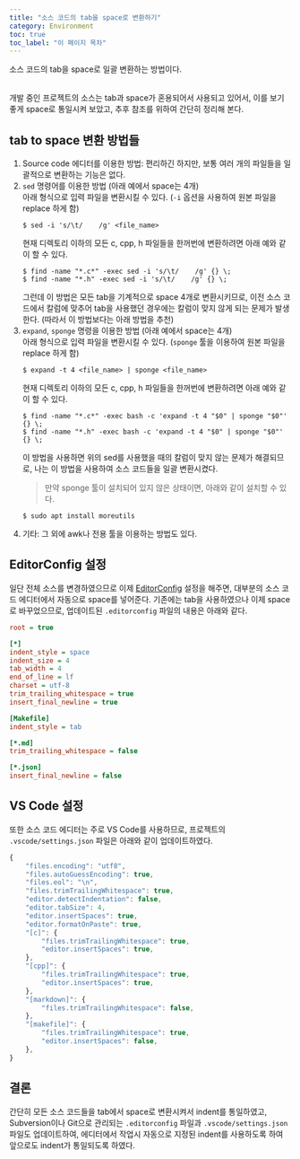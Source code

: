 ```yaml
---
title: "소스 코드의 tab을 space로 변환하기"
category: Environment
toc: true
toc_label: "이 페이지 목차"
---
```


소스 코드의 tab을 space로 일괄 변환하는 방법이다.

<br>
개발 중인 프로젝트의 소스는 tab과 space가 혼용되어서 사용되고 있어서, 이를 보기 좋게 space로 통일시켜 보았고, 추후 참조를 위하여 간단히 정리해 본다.

## tab to space 변환 방법들
1. Source code 에디터를 이용한 방법: 편리하긴 하지만, 보통 여러 개의 파일들을 일괄적으로 변환하는 기능은 없다.
1. `sed` 명령어를 이용한 방법 (아래 예에서 space는 4개)  
   아래 형식으로 입력 파일을 변환시킬 수 있다. (`-i` 옵션을 사용하여 원본 파일을 replace 하게 함)
   ```shell
   $ sed -i 's/\t/    /g' <file_name>
   ```
   현재 디렉토리 이하의 모든 c, cpp, h 파일들을 한꺼번에 변환하려면 아래 예와 같이 할 수 있다.
   ```shell
   $ find -name "*.c*" -exec sed -i 's/\t/    /g' {} \;
   $ find -name "*.h" -exec sed -i 's/\t/    /g' {} \;
   ```
   그런데 이 방법은 모든 tab을 기계적으로 space 4개로 변환시키므로, 이전 소스 코드에서 칼럼에 맞추어 tab을 사용했던 경우에는 칼럼이 맞지 않게 되는 문제가 발생한다. (따라서 이 방법보다는 아래 방법을 추천)
1. `expand`, `sponge` 명령을 이용한 방법 (아래 예에서 space는 4개)  
   아래 형식으로 입력 파일을 변환시킬 수 있다. (`sponge` 툴을 이용하여 원본 파일을 replace 하게 함)
   ```shell
   $ expand -t 4 <file_name> | sponge <file_name>
   ```
   현재 디렉토리 이하의 모든 c, cpp, h 파일들을 한꺼번에 변환하려면 아래 예와 같이 할 수 있다.
   ```shell
   $ find -name "*.c*" -exec bash -c 'expand -t 4 "$0" | sponge "$0"' {} \;
   $ find -name "*.h" -exec bash -c 'expand -t 4 "$0" | sponge "$0"' {} \;
   ```
   이 방법을 사용하면 위의 sed를 사용했을 때의 칼럼이 맞지 않는 문제가 해결되므로, 나는 이 방법을 사용하여 소스 코드들을 일괄 변환시켰다.
   > 만약 sponge 툴이 설치되어 있지 않은 상태이면, 아래와 같이 설치할 수 있다.
   ```shell
   $ sudo apt install moreutils
   ```
1. 기타: 그 외에 awk나 전용 툴을 이용하는 방법도 있다.

## EditorConfig 설정
일단 전체 소스를 변경하였으므로 이제 [EditorConfig](https://editorconfig.org/) 설정을 해주면, 대부분의 소스 코드 에디터에서 자동으로 space를 넣어준다. 기존에는 tab을 사용하였으나 이제 space로 바꾸었으므로, 업데이트된 `.editorconfig` 파일의 내용은 아래와 같다.
```ini
root = true

[*]
indent_style = space
indent_size = 4
tab_width = 4
end_of_line = lf
charset = utf-8
trim_trailing_whitespace = true
insert_final_newline = true

[Makefile]
indent_style = tab

[*.md]
trim_trailing_whitespace = false

[*.json]
insert_final_newline = false
```

## VS Code 설정
또한 소스 코드 에디터는 주로 VS Code를 사용하므로, 프로젝트의 `.vscode/settings.json` 파일은 아래와 같이 업데이트하였다.
```jsx
{
    "files.encoding": "utf8",
    "files.autoGuessEncoding": true,
    "files.eol": "\n",
    "files.trimTrailingWhitespace": true,
    "editor.detectIndentation": false,
    "editor.tabSize": 4,
    "editor.insertSpaces": true,
    "editor.formatOnPaste": true,
    "[c]": {
        "files.trimTrailingWhitespace": true,
        "editor.insertSpaces": true,
    },
    "[cpp]": {
        "files.trimTrailingWhitespace": true,
        "editor.insertSpaces": true,
    },
    "[markdown]": {
        "files.trimTrailingWhitespace": false,
    },
    "[makefile]": {
        "files.trimTrailingWhitespace": true,
        "editor.insertSpaces": false,
    },
}
```

## 결론
간단히 모든 소스 코드들을 tab에서 space로 변환시켜서 indent를 통일하였고, Subversion이나 Git으로 관리되는 `.editorconfig` 파일과 `.vscode/settings.json` 파일도 업데이트하여, 에디터에서 작업시 자동으로 지정된 indent를 사용하도록 하여 앞으로도 indent가 통일되도록 하였다.
